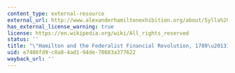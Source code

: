 ```yaml
---
content_type: external-resource
external_url: http://www.alexanderhamiltonexhibition.org/about/Sylla%20-%20Federals%20Revolution.pdf
has_external_license_warning: true
license: https://en.wikipedia.org/wiki/All_rights_reserved
status: ''
title: "\"Hamilton and the Federalist Financial Revolution, 1789\u20131795.\" (PDF)"
uid: e7486fd9-c8a8-4ad1-94de-78683a377622
wayback_url: ''
---
```

